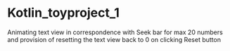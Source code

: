 # Kotlin_toyproject_1
Animating text view in correspondence with Seek bar for max 20 numbers and provision of resetting the text view back to 0 on clicking Reset button

